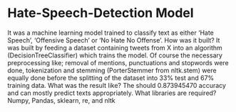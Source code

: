 # Hate-Speech-Detection Model
It was a machine learning model trained to classify text as either ‘Hate Speech’, ‘Offensive Speech’ or ‘No Hate No Offense’.
How was it built?
It was built by feeding a dataset containing tweets from X into an algorithm (DecisionTreeClassifier) which trains the model. Of course the necessary preprocessing like; removal of mentions, punctuations and stopwords were done, tokenization and stemming (PorterStemmer from nltk.stem) were equally done before the splitting of the dataset into 33% test and 67% training data.
What was the result like?
The should 0.873945470 accuracy and can mostly predict texts appropriately.
What libraries are required?
Numpy, Pandas, sklearn, re, and nltk
